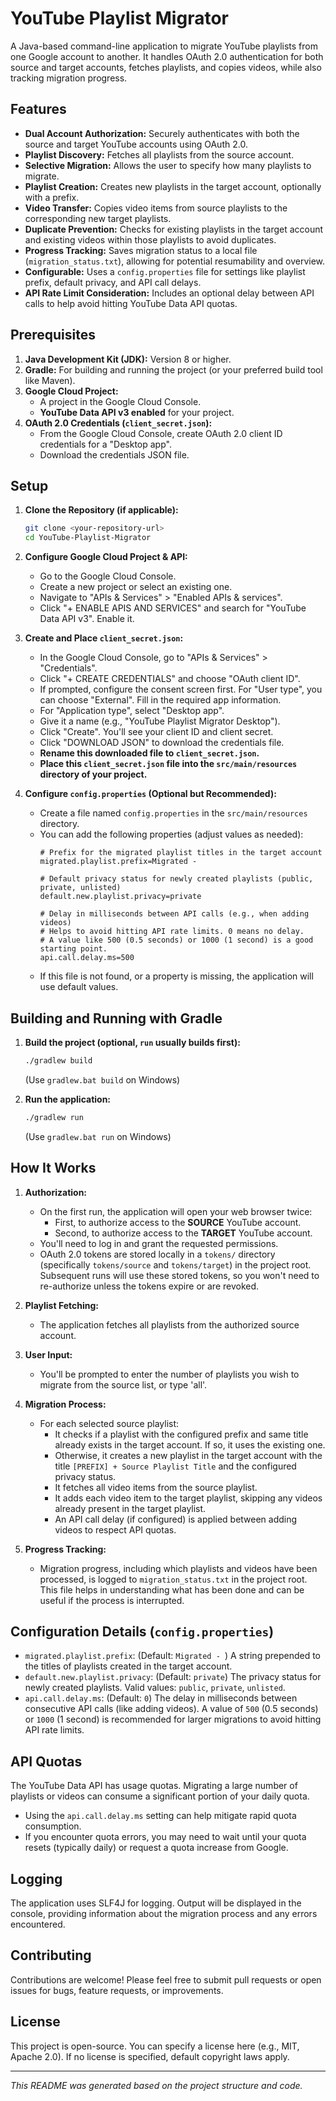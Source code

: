 # YouTube Playlist Migrator

A Java-based command-line application to migrate YouTube playlists from one Google account to another. It handles OAuth 2.0 authentication for both source and target accounts, fetches playlists, and copies videos, while also tracking migration progress.

## Features

* **Dual Account Authorization:** Securely authenticates with both the source and target YouTube accounts using OAuth 2.0.
* **Playlist Discovery:** Fetches all playlists from the source account.
* **Selective Migration:** Allows the user to specify how many playlists to migrate.
* **Playlist Creation:** Creates new playlists in the target account, optionally with a prefix.
* **Video Transfer:** Copies video items from source playlists to the corresponding new target playlists.
* **Duplicate Prevention:** Checks for existing playlists in the target account and existing videos within those playlists to avoid duplicates.
* **Progress Tracking:** Saves migration status to a local file (`migration_status.txt`), allowing for potential resumability and overview.
* **Configurable:** Uses a `config.properties` file for settings like playlist prefix, default privacy, and API call delays.
* **API Rate Limit Consideration:** Includes an optional delay between API calls to help avoid hitting YouTube Data API quotas.

## Prerequisites

1.  **Java Development Kit (JDK):** Version 8 or higher.
2.  **Gradle:** For building and running the project (or your preferred build tool like Maven).
3.  **Google Cloud Project:**
    * A project in the Google Cloud Console.
    * **YouTube Data API v3 enabled** for your project.
4.  **OAuth 2.0 Credentials (`client_secret.json`):**
    * From the Google Cloud Console, create OAuth 2.0 client ID credentials for a "Desktop app".
    * Download the credentials JSON file.

## Setup

1.  **Clone the Repository (if applicable):**
    ```bash
    git clone <your-repository-url>
    cd YouTube-Playlist-Migrator
    ```

2.  **Configure Google Cloud Project & API:**
    * Go to the Google Cloud Console.
    * Create a new project or select an existing one.
    * Navigate to "APIs & Services" > "Enabled APIs & services".
    * Click "+ ENABLE APIS AND SERVICES" and search for "YouTube Data API v3". Enable it.

3.  **Create and Place `client_secret.json`:**
    * In the Google Cloud Console, go to "APIs & Services" > "Credentials".
    * Click "+ CREATE CREDENTIALS" and choose "OAuth client ID".
    * If prompted, configure the consent screen first. For "User type", you can choose "External". Fill in the required app information.
    * For "Application type", select "Desktop app".
    * Give it a name (e.g., "YouTube Playlist Migrator Desktop").
    * Click "Create". You'll see your client ID and client secret.
    * Click "DOWNLOAD JSON" to download the credentials file.
    * **Rename this downloaded file to `client_secret.json`.**
    * **Place this `client_secret.json` file into the `src/main/resources` directory of your project.**

4.  **Configure `config.properties` (Optional but Recommended):**
    * Create a file named `config.properties` in the `src/main/resources` directory.
    * You can add the following properties (adjust values as needed):
        ```properties
        # Prefix for the migrated playlist titles in the target account
        migrated.playlist.prefix=Migrated - 

        # Default privacy status for newly created playlists (public, private, unlisted)
        default.new.playlist.privacy=private

        # Delay in milliseconds between API calls (e.g., when adding videos)
        # Helps to avoid hitting API rate limits. 0 means no delay.
        # A value like 500 (0.5 seconds) or 1000 (1 second) is a good starting point.
        api.call.delay.ms=500
        ```
    * If this file is not found, or a property is missing, the application will use default values.

## Building and Running with Gradle

1.  **Build the project (optional, `run` usually builds first):**
    ```bash
    ./gradlew build 
    ```
    (Use `gradlew.bat build` on Windows)

2.  **Run the application:**
    ```bash
    ./gradlew run
    ```
    (Use `gradlew.bat run` on Windows)

## How It Works

1.  **Authorization:**
    * On the first run, the application will open your web browser twice:
        * First, to authorize access to the **SOURCE** YouTube account.
        * Second, to authorize access to the **TARGET** YouTube account.
    * You'll need to log in and grant the requested permissions.
    * OAuth 2.0 tokens are stored locally in a `tokens/` directory (specifically `tokens/source` and `tokens/target`) in the project root. Subsequent runs will use these stored tokens, so you won't need to re-authorize unless the tokens expire or are revoked.

2.  **Playlist Fetching:**
    * The application fetches all playlists from the authorized source account.

3.  **User Input:**
    * You'll be prompted to enter the number of playlists you wish to migrate from the source list, or type 'all'.

4.  **Migration Process:**
    * For each selected source playlist:
        * It checks if a playlist with the configured prefix and same title already exists in the target account. If so, it uses the existing one.
        * Otherwise, it creates a new playlist in the target account with the title `[PREFIX] + Source Playlist Title` and the configured privacy status.
        * It fetches all video items from the source playlist.
        * It adds each video item to the target playlist, skipping any videos already present in the target playlist.
        * An API call delay (if configured) is applied between adding videos to respect API quotas.

5.  **Progress Tracking:**
    * Migration progress, including which playlists and videos have been processed, is logged to `migration_status.txt` in the project root. This file helps in understanding what has been done and can be useful if the process is interrupted.

## Configuration Details (`config.properties`)

* `migrated.playlist.prefix`: (Default: `Migrated - `) A string prepended to the titles of playlists created in the target account.
* `default.new.playlist.privacy`: (Default: `private`) The privacy status for newly created playlists. Valid values: `public`, `private`, `unlisted`.
* `api.call.delay.ms`: (Default: `0`) The delay in milliseconds between consecutive API calls (like adding videos). A value of `500` (0.5 seconds) or `1000` (1 second) is recommended for larger migrations to avoid hitting API rate limits.

## API Quotas

The YouTube Data API has usage quotas. Migrating a large number of playlists or videos can consume a significant portion of your daily quota.
* Using the `api.call.delay.ms` setting can help mitigate rapid quota consumption.
* If you encounter quota errors, you may need to wait until your quota resets (typically daily) or request a quota increase from Google.

## Logging

The application uses SLF4J for logging. Output will be displayed in the console, providing information about the migration process and any errors encountered.

## Contributing

Contributions are welcome! Please feel free to submit pull requests or open issues for bugs, feature requests, or improvements.

## License

This project is open-source. You can specify a license here (e.g., MIT, Apache 2.0). If no license is specified, default copyright laws apply.

---

*This README was generated based on the project structure and code.*

